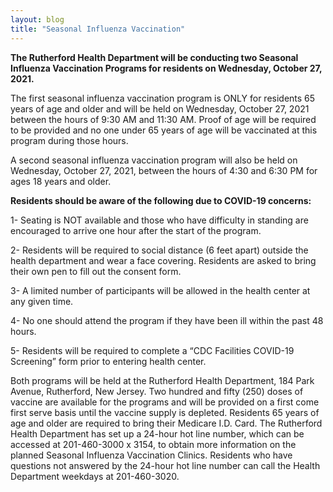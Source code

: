 ```yaml
---
layout: blog
title: "Seasonal Influenza Vaccination"
---
```



**The Rutherford Health Department will be conducting two Seasonal Influenza Vaccination Programs for residents on
Wednesday, October 27, 2021.**

The first seasonal influenza vaccination program is ONLY for residents 65 years of age and older and will be held on
Wednesday, October 27, 2021 between the hours of 9:30 AM and 11:30 AM. Proof of age will be required to be provided
and no one under 65 years of age will be vaccinated at this program during those hours.

A second seasonal influenza vaccination program will also be held on Wednesday, October 27, 2021, between the hours
of 4:30 and 6:30 PM for ages 18 years and older.

**Residents should be aware of the following due to COVID-19 concerns:**

1- Seating is NOT available and those who have difficulty in standing are encouraged to arrive one hour after
the start of the program.

2- Residents will be required to social distance (6 feet apart) outside the health department and wear a face
covering. Residents are asked to bring their own pen to fill out the consent form.

3- A limited number of participants will be allowed in the health center at any given time.

4- No one should attend the program if they have been ill within the past 48 hours.

5- Residents will be required to complete a “CDC Facilities COVID-19 Screening” form prior to entering
health center.

Both programs will be held at the Rutherford Health Department, 184 Park Avenue, Rutherford, New Jersey.
Two hundred and fifty (250) doses of vaccine are available for the programs and will be provided on a first come first
serve basis until the vaccine supply is depleted. Residents 65 years of age and older are required to bring their
Medicare I.D. Card.
The Rutherford Health Department has set up a 24-hour hot line number, which can be accessed at 201-460-3000 x 3154,
to obtain more information on the planned Seasonal Influenza Vaccination Clinics. Residents who have questions not
answered by the 24-hour hot line number can call the Health Department weekdays at 201-460-3020.
